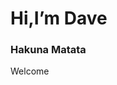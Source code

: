 <h1 align=”center”> Hi,I’m Dave </h1>
<h3 align=”center”> Hakuna Matata </h3>



Welcome
<!---
Davidx21/Davidx21 is a ✨ special ✨ repository because its `README.md` (this file) appears on your GitHub profile.
You can click the Preview link to take a look at your changes.
--->
